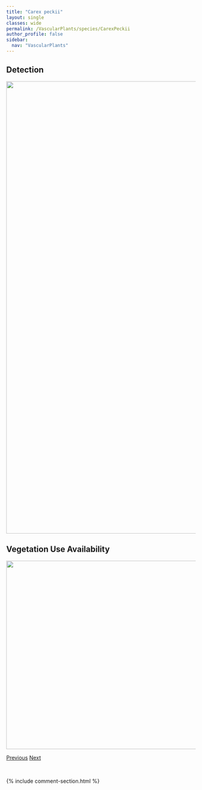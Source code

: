```yaml
---
title: "Carex peckii"
layout: single
classes: wide
permalink: /VascularPlants/species/CarexPeckii
author_profile: false
sidebar:
  nav: "VascularPlants"
---
```


<h2>Detection</h2>

<a href="https://drive.google.com/uc?export=view&id=10ZsUpfCP8COxEz_lNxd9PWhdR6yMYYWx">
<img src="https://drive.google.com/uc?export=view&id=10ZsUpfCP8COxEz_lNxd9PWhdR6yMYYWx" height = "1200" width = "800">
</a>


<h2>Vegetation Use Availability</h2>

<a href="https://drive.google.com/uc?export=view&id=1AnVVKtlAdv-Yuc7LV4L-Qd4ZWtkCsX5d">
<img src="https://drive.google.com/uc?export=view&id=1AnVVKtlAdv-Yuc7LV4L-Qd4ZWtkCsX5d" height = "500" width = "1000">
</a>


<a href="/DevelopmentWebsite/VascularPlants/species/CarexPauciflora" class="pagination--pager" title="Carex pauciflora">Previous</a> <a href="/DevelopmentWebsite/VascularPlants/species/CarexPellita" class="pagination--pager" title="Woolly Sedge">Next</a>

<p>&nbsp;</p>

{% include comment-section.html %}
